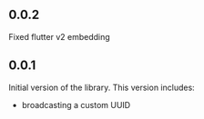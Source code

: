 ## 0.0.2

Fixed flutter v2 embedding

## 0.0.1

Initial version of the library. This version includes:
* broadcasting a custom UUID
